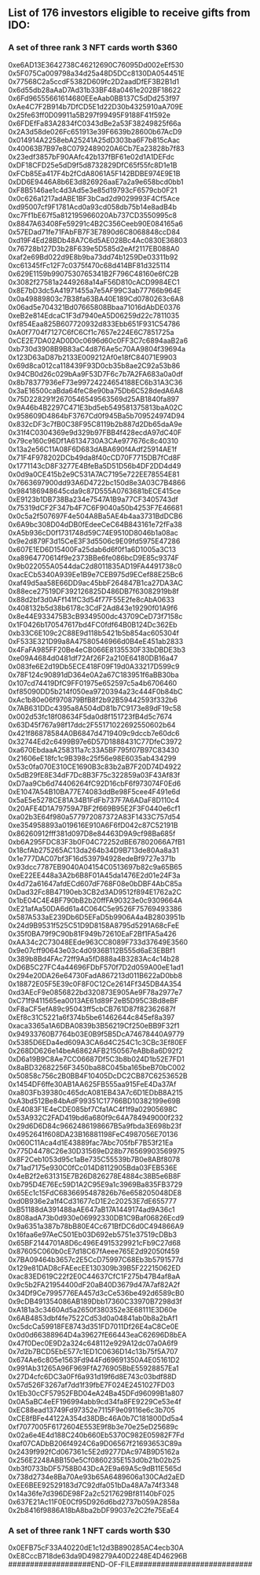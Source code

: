 ## List of 176 investors eligible to receive gifts from IDO:
### A set of three rank 3 NFT cards worth $360
0xe6AD13E3642738C46212690C76095Dd002eEf530
0x5F075Ca009798a34d25a48D5DCc8130DA054451E
0x77568C2a5ccdF5382D609fc2D2aadDfEF3B2B1d1
0x6d55db28aAaD7Ad31b33BF48a0461e202BF18622
0x6Fd96555661614680EEeAab0BB137C5dDd253f97
0xAe4C7F2B914b7DfCD5E1d22D30b4325910aA709E
0x25fe63ff0D09911a5B297f99495F9188F41f592e
0x6FDEfFa83A2834fC0343dBe2a53F38249825f66a
0x2A3d58de026Fc651913e39F6639b28600b67AcD9
0x014914A2258ebA25241A25dD303ba6F7b815cAac
0x40063B7B97e8C0792489020A6Cb7Ea23828b7f83
0x23edf3857bF90AAfc42b137fBF61e02d1A1DEFdc
0xDF18CFD25e5dD9f5d8732829DfC65f55fc8D1e1B
0xFCb85Ea417F4b2fCdA8061A5F142BDBE974E9E1B
0xDD6E9446A8b6E3d826926aaE7a2a9e658bcd0bb1
0xF8B5146ae1c4d3Ad5e3e85d19793cF6579cb0F21
0x0c626a1217adABE1BF3bCad2d9029993F4Cf5Ace
0xd95007cf9F1781Acd0a93cd058db75b14e8adB4b
0xc7Ff1bE67f5a812195966020Ab737CD3550995c8
0x8847A63408Fe59291c4B2C356Ceeb90E084165a6
0x57EDad71fe71FAbFB7F3E7890d6C8068848ccD84
0xd19F4Ed28BDb48A7C6d5AE028Bc4Ac0830E36803
0x76728b127D3b28F639e5D585d2eAf2117EB088A0
0xaf2e69Bd022d9E8b9ba73dd74b1259De03311b92
0xc61345fFc12F7c0375f470c68d414BF81d325114
0x629E1159b9907530765341B2F796C48160e6fC2B
0x3082f27581a2449268a14aF56D810cACD9984EC1
0x8E7bD3dc5A41971455a7e5AF99C3ab77766b964E
0x0a49889803c7B38fa63BA40E189Cd0780263c6A8
0x06ad5e704321Bd07665808Bbaa71016dAbDE0376
0xeB2e814EdcaC1F3d7940eA5D06259d22c7811035
0xf854Eaa825B607720932d833Ebb651F931C54786
0xA0f7704f7127C6fC6Cf1c7657e224E6C7851725a
0xCE2E7DA02AD0D0c0696d60c0FF3C7c6894aaB2a6
0xb730d3908B9B83aC4d876Ae5c70AA9804f39694a
0x123D63aD87b2133E009212Af0e18fC84071E9903
0x69d8ca012ca118439F93D0cb35b8ae2C92a53b86
0x94CB0d26c029bAa9F53D7F6c7b7A2FA683a0a0df
0x8b78377936eF73e99724224654188EC6b31A3C36
0x3aE16500caBda64feC8e90ba75Db6C528dedA6A8
0x75D228291f2670546549563569d25AB1840fa897
0x9A46b4B2297C471E3bd5eb549581375813baA02C
0x958609D4864bF3767Cd0f945Ba5b709524974D94
0x832cDF3c7fB0C38F95C8119b2b887d2Db65daA9e
0x31f4C0304369e9d329b97FBB4f428ecdA97dC40F
0x79ce160c96Df1A6134730A3CAe977676c8c40310
0x13a2e56C11A08F6D683dABA690f4Adf25914AE1f
0x71F4F978202DCb49da8f40cCD70F7715DB7fCd8F
0x1771143cD8F3277E4BfeBa5D51D56b4DF2DD4d49
0x0d9a0CE415b2e9C531A7AC7195e722EE78554E81
0x7663697900dd93A6D4722bc150d8e3A03C7B4866
0x984186948645cda9c87D555A0763681bECE415ce
0xE9123b1DB738Ba234e7547A1B9a77CF3405743df
0x75319dCF2F347b4F7C6F9040a50b4253F7E46681
0x0c5a2f507697F4e504A8Ba5AE4b4aa3731BdDCB6
0x6A9bc308D04dDB0fEdeeCeC64B843161e72fFa38
0xA5b936cD0f1731748d59C74E9510D8046b1a08ac
0x9e2d879F3d15CeE3F3d5506c9E09fd5975E47286
0x607E1ED6D15400Fa25dab6d6f0f1a6D1005a3C13
0xa8964770614f9e2373BBe6fe086bcD9E85c9374F
0x9b022055A0544daC2d8011835AD19FA4491738c0
0xacECb5340A939Ee1B9e7CEB975d9ECef88E25Bc6
0xaf49d5aa58E66DD9ac45bbF264847B1ca27DA3AC
0x88ece27519DF392126825D486DB7f63082919b8f
0x88d2bf3d0AFf141fC3d54f77F55E2fe8cAbA0633
0x408132b5d38b6178c3CdF2Ad843e19290f01A9f6
0x8e44E933475B3cB9349500dc43709CeD73f7158c
0x1F0426b170547617bd4FC0fdf64B0B124Dc362Eb
0xb33C6E109c2C88E9d118b5421b5b854ac605304f
0xF533E321D99a8A47580546966d0B4eE451ab2833
0x4FaFA985FF20Be4eCB066E8135530F33bDBDE3b3
0xe09A4684d0481df72Af26F2a210E64180DB16a47
0x083fe6E2d19Db5ECE418F09F19d0A33217D599c9
0x78F124c90891dD364e0A2a67C183951f6aBB30ba
0x107cd74419DfC9FF01975e652597c5a4b6706460
0xf85090DD5b214f050ea9720394a23c444F0b84bC
0xAc1b80e06f970879BfB8f2b92B59442593f332b6
0x7AB631DDc4395a8A504dD81b7C9173e89dF19c58
0x002d53fc18f08634F5da0d8f151723fB4d5c7674
0x63D45f767a98f17ddc2F55171022692550602b64
0x421f86878584A0B6847d4719409c9dccb7e60dc6
0x32744Ed2c6499B97e6D57D1888431C77DfeC3972
0xa670EbdaaA258311a7c33A5BF795f07B97C83430
0x21606eE18fc1c9B398c25f56e98E6035ab434299
0x53c0fa070E310CE1690B3c83b2aB7F20D74D4922
0x5dB29fE8E34dF7Dc8B3F75c322859a03F43Af83f
0xD7aa9Cb6d74406264fC92D16cbF6f973074F0Ed6
0xE1047A54B10BA77E74083ddBe98F5cee4F491e6d
0x5aE5e5278CE81A34B1FdFb737F7A6ADaF8D110c4
0x20AFE4D1A79759A7BF2f669B95E2F3F0440e6cf1
0xa02b3E64f980a577972087372A83F1433C757d54
0xe354958893a019616E910A6F6fD042c87C52191B
0x86260912fff381d097D8e84463D9A9cf98Ba685f
0xb6A295FDC83F3b0F04C72252dBE67802066A7fB1
0x18cfAb275265AC13da264b34D9B713de80Aa8a31
0x1e777DAC07bf3F16d539794928edeBf9727e371b
0x93dcc7787EB9040A04154C0513697b82c9a65B65
0xeE22EE448a3A2b6B8F01A45da1476E2d01e24F3a
0x4d72a61647afdECd607dF768F08e0bDBF4AbC85a
0xDad32Fc8B47190eb3CB2d3AD9512f894E1762a2C
0x1bE04C4E4BF790bB2b20ffFA90323e0c9309664A
0xE21afAa50DA6d61a4C064C5e9526F75769493386
0x587A533aE239Db6D5EFaD5b9906A4a4B2803951b
0x24d9B9531f525C51D9D8158A8795d5291A68cFeE
0x35f0BA79f9C90b81F949b72610EaF2Bf1FA5a426
0xAA34c2C73048EEde963CC8089F733d37649E3560
0x9e07cff90643e03c4d0936B112B555d6aE3EBBf1
0x389b8Bd4FAc72ff9Aa5fD888a4B3283Ac4c14b28
0xD6B5C27FC4a44696FDbF570f7D2d059A00eE1ad1
0x294e20DA26e64730FadA867213d011B622aD0bb8
0x18872E05F5E39c0F8F0C12Ce2614Ff345DB4A354
0xd3AEcF9e0856822bd320873E905Ae9F78a2977e7
0xC71f9411565ea0013AE61d89F2eB5D95C3Bd8eBF
0xF8aCF5efA89c95043ff5cbCB761D87f82362687f
0xEf8c31C5221a6f374b5be61462644c845ef8a397
0xaca3365a1A6DBA0839b3B56219Cf250eBB9F32f1
0x94933760B7764b03E0B9f5B5DcA74678440A9779
0x5385D6EDa4ed609A3CA6d4C254C1c3CBc3Ef80EF
0x268DD626e14beA6862AFB2150567eABb8a6D92f2
0xD6a19B9C8Ae7CC06687Df5C3b8b024D1b52E7FD1
0x8aBD32682256F3450ba88C045ba165beB70bC002
0x50858c756c2B0BB4F10405DcDC2CB87C6253652B
0x1454DF6ffe30AB1AA625FB555aa915FeE4Da37Af
0xa803Fb39380c465dcA081EB43A7c6D1EDbB8A215
0xA3bd512Be84bAdF99351C17766BD10382199e69B
0xE4083F1E4eCDE085bf7Cfa1AC4f1f9a02905698C
0x53A932C2FAD419bd6a680f9c64A784949000f232
0x29d6D6D84c9662486198667B5a9fbda3E698b23f
0x4952641f608DA23B16881198FeC4987056E70136
0x060C11Aca4d1E43889fac7Abc705fbF7B53f21Ea
0x775D4478C26e30D31569eD28b776569903569975
0x8F2Ceb1053d95c1aBe735C55539b7B0e8ABf8078
0x71ad7175e930C0fCc014D8112905Bda03FEB536E
0x4eB2f2e631315E7B26D826278E4884c38B5e6B8F
0xb795D4E76Ec59D1A2C95E9a1c3969Ba835FB3729
0x65Ec1c15FdC6836695487826b76e658205048DE8
0xd0B936e2a1f4Cd31677cD1E2c20253E7dE655777
0xB51188dA391488aAE647aB17A1449174ad9A36c1
0x808adA73b0d930e06992330DB1C9Baf06826Ecd9
0x9a6351a387b78bB80E4Cc671BfDC6d0C494866A9
0x16faa6e97AeC501Eb03D692eb5751e37519cDBb3
0x65BF2144701A8D6c496E4915329921cFb9C27d68
0x87605C060b0cE7d18C67fAeee765E2d92050f459
0x7BA09464b3657c2E5CcD75997C68Eb3b5791577d
0x129e81DAD8cFAEecEE130309b39B5F22215062ED
0xac83ED619C22f2E0C44637CfC1F275b47B4af8aA
0x9c5b2FA21954400dF20aB40D3679d47A7af82A2f
0x34Df9Ce7995776EA457d3cCe536be492d6589cB0
0x9cDB491354086AB189Dbb17360C33970B7298d3f
0xA181a3c3460Ad5a2650f380352e3E68111E3D60e
0x6AB4853dbf4fe7522Cd53d0a04841ab0b8a2bAf1
0xc5dcCa59918FE8743d351FD7011Df26E4aC8Ce0E
0x0d0d66388964D4a39627fE66443eaC62696D8bEA
0x47f0Dec0E9D2a324c648112e929A12dc07a0A6f9
0x7d2b7BCD5EbE577c1ED1C0636D14c13b75f5A707
0x674Ae6c805e1563Fd944Fd69691350A4E05161D2
0x991Ab31265A96F969FfA276905BbE55928857Ea1
0x27D4cfc6DC3a0Ff6a931d19f6d8E743c03bdf88D
0x57d526F3267af7dd1f39fbE7F024E2451027FD03
0x1Eb30cCF57952FBD04eA24Ba45DFd96099B1a807
0x0A5aBC4eEF196994abb9cd34fa8FE9229Ce53e4f
0xEC88ead13749Fd97352e7115F9e09116e6c3b705
0xCE8fBFe44122A354d38DBc46A0b7C181800Dd5a4
0xf7077005F6172604E553E9f8b3e70e25eD25689c
0x02a6e4E4d188C240b660Eb5370C982E05982F7Fd
0xaf07CADbB206f4924C6a9D06567f21693653C89a
0x2439f992fCd067361c5E2d9277DAc974B9D5162a
0x256E2248ABB150e5Cf0860235E153d0b21b02b25
0xb3f0733bDF5758B043DcA2E9a69A5c9dB11E565d
0x738d2734e8Ba70Ae93b65A6489606a130CAd2aED
0xEE6BEE92529183d7C92dfa051bDa48A7a74f3348
0x14a36fe7d396DE98F2a2c5217629Bf81140bF025
0x637E21Ac11F0E0Cf95D926d6bd2737b059A2858a
0x2b8416f9886A18bA8ba2bDF99037e2C2fe75EaE4

### A set of three rank 1 NFT cards worth $30
0x0EFB75cF33A40220dE1c12d3B890285AC4ecb30A
0xE8CccB718de63da9D498279A40D2248E4D46296B
###################END-OF-FILE###########################
